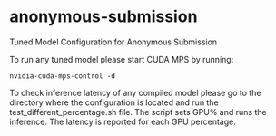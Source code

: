 # anonymous-submission
Tuned Model Configuration for Anonymous Submission

To run any tuned model please start CUDA MPS by running:

`nvidia-cuda-mps-control -d`

To check inference latency of any compiled model please go to the directory where the configuration is located and run the test_different_percentage.sh file.
The script sets GPU% and runs the inference. The latency is reported for each GPU percentage.


